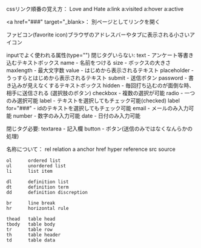 cssリンク順番の覚え方：
	Love and Hate
		a:link
		a:visited
		a:hover
		a:active

<a href="###" target="_blank>：
	別ページとしてリンクを開く

<link rel="shortcut icon" href="画像.img">
	ファビコン(favorite icon)ブラウザのアドレスバーやタブに表示される小さいアイコン

<form action="phpやrubyの送信先" method="get / post">

inputでよく使われる属性(type="") 閉じタグいらない:
	text 		- アンケート等書き込むテキストボックス
		name		- 名前をつける
		size		- ボックスの大きさ
		maxlength	- 最大文字数
		value		- はじめから表示されるテキスト
		placeholder	- うっすらとはじめから表示されるテキスト
	submit		- 送信ボタン
	password	- 書き込みが見えなくするテキストボックス
	hidden		- 毎回打ち込むのが面倒な時、相手に送信される
	(選択肢のボタン)
	checkbox	- 複数の選択が可能
	radio		- 一つのみ選択可能
		label		- テキストを選択してもチェック可能(checked)
		label for="###" - idのテキストを選択してもチェック可能
	email		- メールのみ入力可能
	number		- 数字のみ入力可能
	date		- 日付のみ入力可能

閉じタグ必要:
	textarea 	- 記入欄
	button		- ボタン(送信のみではなくなんらかの処理)	


名称について：
	rel 	relation
	a 		anchor
	href 	hyper reference
	src 	source

	ol 		ordered list
	ul 		unordered list
	li 		list item

	dl 		definition list
	dt 		definition term
	dd 		definition discreption

	br 		line break
	hr 		horizontal rule

	thead	table head
	tbody	table body
	tr 		table row
	th		table header
	td 		table data